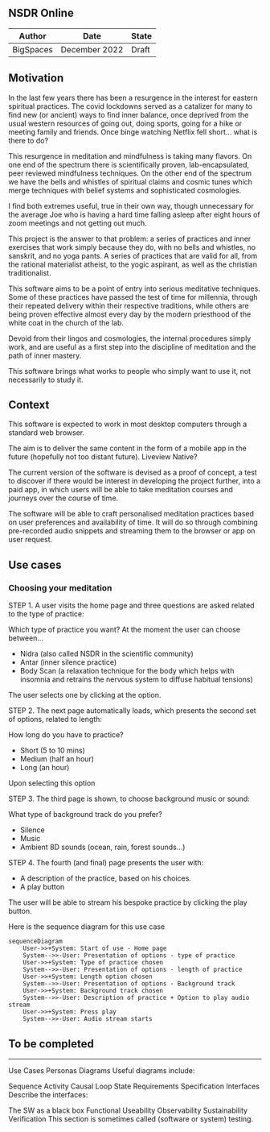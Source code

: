 ## NSDR Online




|Author|Date|State|
|------|------|----|
|BigSpaces|December 2022|Draft| 


## Motivation

In the last few years there has been a resurgence in the interest for eastern spiritual practices. The covid lockdowns served as a catalizer for many to find new (or ancient) ways to find inner balance, once deprived from the usual western resources of going out, doing sports, going for a hike or meeting family and friends. Once binge watching Netflix fell short... what is there to do?

This resurgence in meditation and mindfulness is taking many flavors. On one end of the spectrum there is scientifically proven, lab-encapsulated, peer reviewed mindfulness techniques. On the other end of the spectrum we have the bells and whistles of spiritual claims and cosmic tunes which merge techniques with belief systems and sophisticated cosmologies. 

I find both extremes useful, true in their own way, though unnecessary for the average Joe who is having a hard time falling asleep after eight hours of zoom meetings and not getting out much.

This project is the answer to that problem: a series of practices and inner exercises that work simply because they do, with no bells and whistles, no sanskrit, and no yoga pants. A series of practices that are valid for all, from the rational materialist atheist, to the yogic aspirant, as well as the christian traditionalist.

This software aims to be a point of entry into serious meditative techniques. Some of these practices have passed the test of time for millennia, through their repeated delivery within their respective traditions, while others are being proven effective almost every day by the modern priesthood of the white coat in the church of the lab.

Devoid from their lingos and cosmologies, the internal procedures simply work, and are useful as a first step into the discipline of meditation and the path of inner mastery. 

This software brings what works to people who simply want to use it, not necessarily to study it.

## Context

This software is expected to work in most desktop computers through a standard web browser.

The aim is to deliver the same content in the form of a mobile app in the future (hopefully not too distant future). Liveview Native?

The current version of the software is devised as a proof of concept, a test to discover if there would be interest in developing the project further, into a paid app, in which users will be able to take meditation courses and journeys over the course of time.

The software will be able to craft personalised meditation practices based on user preferences and availability of time. It will do so through combining pre-recorded audio snippets and streaming them to the browser or app on user request.


## Use cases

### Choosing your meditation

STEP 1. A user visits the home page and three questions are asked related to the type of practice:

Which type of practice you want? At the moment the user can choose between...
  - Nidra (also called NSDR in the scientific community)
  - Antar (inner silence practice)
  - Body Scan (a relaxation technique for the body which helps with insomnia and retrains the nervous system to diffuse habitual tensions)

The user selects one by clicking at the option.

STEP 2. The next page automatically loads, which presents the second set of options, related to length:

How long do you have to practice?
  - Short (5 to 10 mins)
  - Medium (half an hour)
  - Long (an hour)

Upon selecting this option

STEP 3. The third page is shown, to choose background music or sound:

What type of background track do you prefer?
  - Silence
  - Music
  - Ambient 8D sounds (ocean, rain, forest sounds...)


STEP 4. The fourth (and final) page presents the user with:
  - A description of the practice, based on his choices.
  - A play button

The user will be able to stream his bespoke practice by clicking the play button.

Here is the sequence diagram for this use case

```mermaid
sequenceDiagram
    User->>+System: Start of use - Home page
    System-->>-User: Presentation of options - type of practice
    User->>+System: Type of practice chosen
    System-->>-User: Presentation of options - length of practice
    User->>+System: Length option chosen
    System-->>-User: Presentation of options - Background track
    User->>+System: Background track chosen
    System-->>-User: Description of practice + Option to play audio stream
    User->>+System: Press play
    System-->>-User: Audio stream starts
```


## To be completed
-----------------------------------------------

Use Cases
Personas
Diagrams
Useful diagrams include:

Sequence
Activity
Causal Loop
State
Requirements Specification
Interfaces
Describe the interfaces:

The SW as a black box
Functional
Useability
Observability
Sustainability
Verification
This section is sometimes called (software or system) testing.
